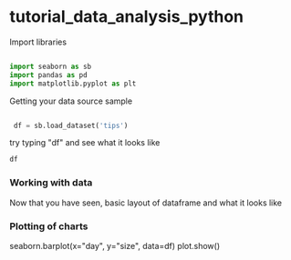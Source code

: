 # tutorial_data_analysis_python

Import libraries 

~~~ python 

import seaborn as sb
import pandas as pd
import matplotlib.pyplot as plt

~~~~

Getting your data source sample 

~~~python 

 df = sb.load_dataset('tips')

~~~

try typing "df" and see what it looks like 

~~~python
df
~~~~

### Working with data

Now that you have seen, basic layout of dataframe and what it looks like 







### Plotting of charts 

seaborn.barplot(x="day", y="size", data=df)
plot.show()
